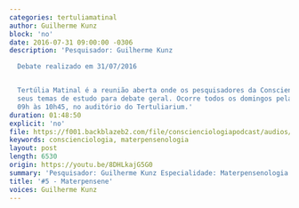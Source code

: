 ```yaml
---
categories: tertuliamatinal
author: Guilherme Kunz
block: 'no'
date: 2016-07-31 09:00:00 -0306
description: 'Pesquisador: Guilherme Kunz

  Debate realizado em 31/07/2016


  Tertúlia Matinal é a reunião aberta onde os pesquisadores da Conscienciologia apresentam
  seus temas de estudo para debate geral. Ocorre todos os domingos pela manhã, das
  09h às 10h45, no auditório do Tertuliarium.'
duration: 01:48:50
explicit: 'no'
file: https://f001.backblazeb2.com/file/conscienciologiapodcast/audios/8DHLkajG5G0.m4a
keywords: conscienciologia, materpensenologia
layout: post
length: 6530
origin: https://youtu.be/8DHLkajG5G0
summary: 'Pesquisador: Guilherme Kunz Especialidade: Materpensenologia'
title: '#5 - Materpensene'
voices: Guilherme Kunz
---
```


